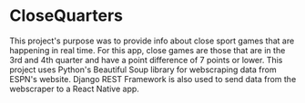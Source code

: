 # CloseQuarters
This project's purpose was to provide info about close sport games that are happening in real time. For this app, close games are those that are in the 3rd and 4th quarter and have a point difference of 7 points or lower. This project uses Python's Beautiful Soup library for webscraping data from ESPN's website. Django REST Framework is also used to send data from the webscraper to a React Native app.
